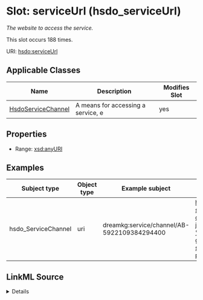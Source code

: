 

# Slot: serviceUrl (hsdo_serviceUrl)


_The website to access the service._






This slot occurs 188 times.


URI: [hsdo:serviceUrl](http://schema.org/serviceUrl)



<!-- no inheritance hierarchy -->





## Applicable Classes

| Name | Description | Modifies Slot |
| --- | --- | --- |
| [HsdoServiceChannel](../classes/HsdoServiceChannel.md) | A means for accessing a service, e |  yes  |







## Properties

* Range: [xsd:anyURI](http://www.w3.org/2001/XMLSchema#anyURI)






## Examples

| Subject type | Object type | Example subject | Example object | Occurrences |
| --- | --- | --- | --- | --- |
| hsdo_ServiceChannel | uri | dreamkg:service/channel/AB-5922109384294400 | https://www.auntbertha.com//catholic-social-services-of-the-archdiocese-of-philadelphia---saint-john%2527s-hospice-%2528sjh%2529--philadelphia-pa--good-shepherd/5922109384294400?postal=19102 | 188 |




## LinkML Source

<details>

```yaml
name: hsdo_serviceUrl
annotations:
  count:
    tag: count
    value: 188
description: The website to access the service.
title: serviceUrl
examples:
- description: hsdo_ServiceChannel→uri
  object:
    example_object: https://www.auntbertha.com//catholic-social-services-of-the-archdiocese-of-philadelphia---saint-john%2527s-hospice-%2528sjh%2529--philadelphia-pa--good-shepherd/5922109384294400?postal=19102
    example_object_type: uri
    example_predicate: hsdo:serviceUrl
    example_subject: dreamkg:service/channel/AB-5922109384294400
    example_subject_type: hsdo_ServiceChannel
from_schema: dream-kg
rank: 1000
slot_uri: hsdo:serviceUrl
alias: hsdo_serviceUrl
domain_of:
- hsdo_ServiceChannel
range: uri

```
</details>